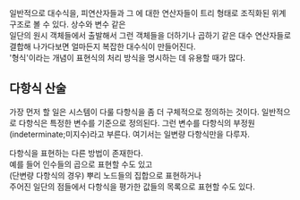 일반적으로 대수식을, 피연산자들과 그 에 대한 연산자들이 트리 형태로 조직화된 위계구조로 볼 수 있다. 상수와 변수 같은 \
일단의 원시 객체들에서 출발해서 그런 객체들을 더하기나 곱하기 같은 대수 연산자들로 결합해 나가다보면 얼마든지 복잡한 대수식이 만들어진다. \
'형식'이라는 개념이 표현식의 처리 방식을 명시하는 데 유용할 때가 많다.

## 다항식 산술
가장 먼저 할 일은 시스템이 다룰 다항식을 좀 더 구체적으로 정의하는 것이다.
일반적으로 다항식은 특정한 변수를 기준으로 정의된다. 그런 변수를 다항식의 부정원(indeterminate;미지수)라고 부른다.
여기서는 일변량 다항식만을 다루자.

다항식을 표현하는 다른 방법이 존재한다. \
예를 들어 인수들의 곱으로 표현할 수도 있고 \
(단변량 다항식의 경우) 뿌리 노드들의 집합으로 표현하거나 \
주어진 일단의 점들에서 다항식을 평가한 값들의 목록으로 표현할 수도 있다.
